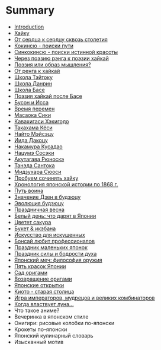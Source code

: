 # Summary

* [Introduction](README.md)
* [Хайку](haiku_sokolov.md)
* [От сердца к сердцу сквозь столетия](japanpoetry01.md)
* [Кокинсю - поиски пути](japanpoetry02.md)
* [Синкокинсю - поиски истинной красоты](japanpoetry03.md)
* [Через поэзию рэнга к поэзии хайкай](japanpoetry04.md)
* [Поэзия или образ мышления?](japanpoetry05.md)
* [От ренга к хайкай](japanpoetry06.md)
* [Школа Тэйтоку](japanpoetry07.md)
* [Школа Данрин](japanpoetry08.md)
* [Школа Басе](japanpoetry09.md)
* [Поэзия хайкай после Басе](japanpoetry10.md)
* [Бусон и Исса](japanpoetry11.md)
* [Время перемен](haiku_dolin.md)
* [Масаока Сики](masaoka_siki.md)
* [Кавахигаси Хэкигодо](kavahigasi_hekigodo.md)
* [Такахама Кёси](takahama_kyosi.md)
* [Найто Мэйсэцу](naito_meisetsu.md)
* [Иида Дакоцу](iida_dakotsu.md)
* [Накамура Кусадао](nakamura_kusadao.md)
* [Нацумэ Сосэки](natsume_soseki.md)
* [Акутагава Рюноскэ](akutagava_ryunoske.md)
* [Танэда Сантока](taneda_santoka.md)
* [Мидзухара Сюоси](midzuhara_syuosi.md)
* [Пробуем сочинять хайку](haiku_fonyakov.md)
* [Хронология японской истории по 1868 г.](hronologiya_1868.md)
* [Путь воина](put_voina.md)
* [Значение Дзен в будзюцу](znachenie_dzen_v_budzyutsu.md)
* [Эволюция будзюцу](evolyutsiya_budzyutsu.md)
* [Праздничная весна](prazdnichnaya_vesna.md)
* [Белый день: что дарят в Японии](belii_den_chto_daryat_v_yaponii.md)
* [Цветет сакура](tsvetet_sakura.md)
* [Букет & икэбана](buket_&_ikebana.md)
* [Искусство для искушенных](iskusstvo_dlya_iskushennih.md)
* [Бонсай любит профессионалов](bonsai_lyubit_professionalov.md)
* [Праздник маленьких японок](prazdnik_malenkih_yaponok.md)
* [Праздник силы и бодрости духа](prazdnik_sili_i_bodrosti_duha.md)
* [Японский меч: философия оружия](yaponskii_mech_filosofiya_oruzhiya.md)
* [Пять красок Японии](pyat_krasok_yaponii.md)
* [Сад оригами](sad_origami.md)
* [Возвращение оригами](vozvraschenie_origami.md)
* [Японские открытки](yaponskie_otkritki.md)
* [Киото - старая столица](kioto_staraya_stolitsa.md)
* [Игра императоров, мудрецов и великих комбинаторов](igra_imperatorov,_mudretsov_i_velikih_kombinatorov.md)
* [Когда властвует луна...](kogda_vlastvuet_luna.md)
* Что такое аниме?
* Вечеринка в японском стиле
* Онигири: рисовые колобки по-японски
* Крокеты по-японски
* Японский кулинарный словарь
* Изысканный мотив

